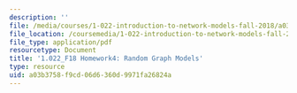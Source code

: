 ```yaml
---
description: ''
file: /media/courses/1-022-introduction-to-network-models-fall-2018/a03b3758f9cd06d6360d9971fa26824a_MIT1_022F18_Homework4.pdf
file_location: /coursemedia/1-022-introduction-to-network-models-fall-2018/a03b3758f9cd06d6360d9971fa26824a_MIT1_022F18_Homework4.pdf
file_type: application/pdf
resourcetype: Document
title: '1.022_F18 Homework4: Random Graph Models'
type: resource
uid: a03b3758-f9cd-06d6-360d-9971fa26824a
---
```

